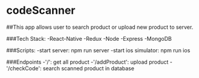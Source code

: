# codeScanner

##This app allows user to search product or upload new product to server.

###Tech Stack: 
-React-Native 
-Redux 
-Node 
-Express
-MongoDB

###Scripts:
-start server: npm run server
-start ios simulator: npm run ios

###Endpoints
-'/': get all product
-'/addProduct': upload product
-'/checkCode': search scanned product in database
